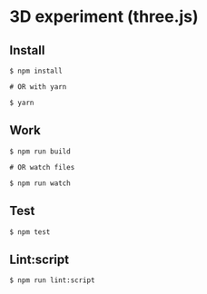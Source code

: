 # 3D experiment (three.js)

## Install

```
$ npm install

# OR with yarn

$ yarn
```

## Work
```
$ npm run build

# OR watch files

$ npm run watch

```

## Test
```
$ npm test
```

## Lint:script
```
$ npm run lint:script
```
